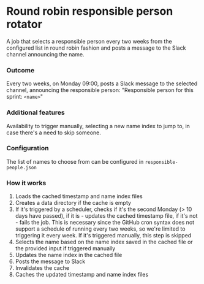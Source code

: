 # Round robin responsible person rotator

A job that selects a responsible person every two weeks from the configured list in round robin fashion and posts a message to the Slack channel announcing the name.

### Outcome

Every two weeks, on Monday 09:00, posts a Slack message to the selected channel, announcing the responsible person:
"Responsible person for this sprint: `<name>`"

### Additional features

Availability to trigger manually, selecting a new name index to jump to, in case there's a need to skip someone.

### Configuration

The list of names to choose from can be configured in `responsible-people.json`

### How it works

1. Loads the cached timestamp and name index files
2. Creates a data directory if the cache is empty
3. If it's triggered by a scheduler, checks if it's the second Monday (> 10 days have passed), if it is - updates the cached timestamp file, if it's not - fails the job. This is necessary since the GitHub cron syntax does not support a schedule of running every two weeks, so we're limited to triggering it every week. If it's triggered manually, this step is skipped
4. Selects the name based on the name index saved in the cached file or the provided input if triggered manually
5. Updates the name index in the cached file
6. Posts the message to Slack
7. Invalidates the cache
8. Caches the updated timestamp and name index files
